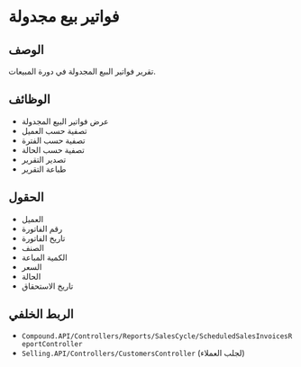# فواتير بيع مجدولة

## الوصف
تقرير فواتير البيع المجدولة في دورة المبيعات.

## الوظائف
- عرض فواتير البيع المجدولة
- تصفية حسب العميل
- تصفية حسب الفترة
- تصفية حسب الحالة
- تصدير التقرير
- طباعة التقرير

## الحقول
- العميل
- رقم الفاتورة
- تاريخ الفاتورة
- الصنف
- الكمية المباعة
- السعر
- الحالة
- تاريخ الاستحقاق

## الربط الخلفي
- `Compound.API/Controllers/Reports/SalesCycle/ScheduledSalesInvoicesReportController`
- `Selling.API/Controllers/CustomersController` (لجلب العملاء)
